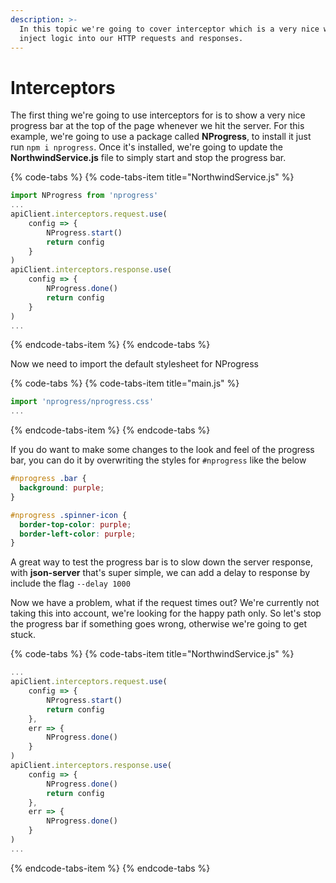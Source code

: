 ```yaml
---
description: >-
  In this topic we're going to cover interceptor which is a very nice way to
  inject logic into our HTTP requests and responses.
---
```


# Interceptors

The first thing we're going to use interceptors for is to show a very nice progress bar at the top of the page whenever we hit the server. For this example, we're going to use a package called **NProgress**, to install it just run `npm i nprogress`. Once it's installed, we're going to update the **NorthwindService.js** file to simply start and stop the progress bar.

{% code-tabs %}
{% code-tabs-item title="NorthwindService.js" %}
```javascript
import NProgress from 'nprogress'
...
apiClient.interceptors.request.use(
    config => {
        NProgress.start()
        return config
    }
)
apiClient.interceptors.response.use(
    config => {
        NProgress.done()
        return config
    }
)
...
```
{% endcode-tabs-item %}
{% endcode-tabs %}

Now we need to import the default stylesheet for NProgress

{% code-tabs %}
{% code-tabs-item title="main.js" %}
```javascript
import 'nprogress/nprogress.css'
...
```
{% endcode-tabs-item %}
{% endcode-tabs %}

If you do want to make some changes to the look and feel of the progress bar, you can do it by overwriting the styles for `#nprogress` like the below

```css
#nprogress .bar {
  background: purple;
}

#nprogress .spinner-icon {
  border-top-color: purple;
  border-left-color: purple;
}
```

A great way to test the progress bar is to slow down the server response, with **json-server** that's super simple, we can add a delay to response by include the flag `--delay 1000`

Now we have a problem, what if the request times out? We're currently not taking this into account, we're looking for the happy path only. So let's stop the progress bar if something goes wrong, otherwise we're going to get stuck.

{% code-tabs %}
{% code-tabs-item title="NorthwindService.js" %}
```javascript
...
apiClient.interceptors.request.use(
    config => {
        NProgress.start()
        return config
    },
    err => {
        NProgress.done()
    }
)
apiClient.interceptors.response.use(
    config => {
        NProgress.done()
        return config
    },
    err => {
        NProgress.done()
    }
)
...
```
{% endcode-tabs-item %}
{% endcode-tabs %}

